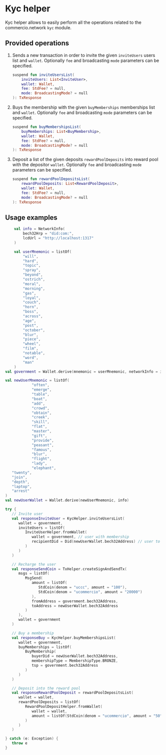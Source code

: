 # Kyc helper

Kyc helper allows to easily perform all the operations related to the commercio.network `kyc` module.

## Provided operations

1. Sends a new transaction in order to invite the given `inviteUsers` users list and `wallet`. Optionally `fee` and
   broadcasting `mode` parameters can be specified.
    ```kotlin
    suspend fun inviteUsersList(
        inviteUsers: List<InviteUser>,
        wallet: Wallet,
        fee: StdFee? = null,
        mode: BroadcastingMode? = null
    ): TxResponse
    ```

2. Buys the membership with the given `buyMemberships` memberships list and `wallet`. Optionally `fee` and
   broadcasting `mode` parameters can be specified.
    ```kotlin
    suspend fun buyMembershipsList(
        buyMemberships: List<BuyMembership>,
        wallet: Wallet,
        fee: StdFee? = null,
        mode: BroadcastingMode? = null
    ): TxResponse
    ```

2. Deposit a list of the given deposits `rewardPoolDeposits` into reward pool with the depositor `wallet`.
   Optionally `fee` and broadcasting `mode` parameters can be specified.
   ```kotlin
   suspend fun rewardPoolDepositsList(
       rewardPoolDeposits: List<RewardPoolDeposit>,
       wallet: Wallet,
       fee: StdFee? = null,
       mode: BroadcastingMode? = null
   ): TxResponse
   ```


## Usage examples

```kotlin
    val info = NetworkInfo(
        bech32Hrp = "did:com:", 
        lcdUrl = "http://localhost:1317"
    )

    val userMnemonic = listOf(
        "will",
        "hard",
        "topic",
        "spray",
        "beyond",
        "ostrich",
        "moral",
        "morning",
        "gas",
        "loyal",
        "couch",
        "horn",
        "boss",
        "across",
        "age",
        "post",
        "october",
        "blur",
        "piece",
        "wheel",
        "film",
        "notable",
        "word",
        "man"
    )
val government = Wallet.derive(mnemonic = userMnemonic, networkInfo = info)

val newUserMnemonic = listOf(
            "often",
            "emerge",
            "table",
            "boat",
            "add",
            "crowd",
            "obtain",
            "creek",
            "skill",
            "flat",
            "master",
            "gift",
            "provide",
            "peasant",
            "famous",
            "blur",
            "flight",
            "lady",
            "elephant",
   "twenty",
   "join",
   "depth",
   "laptop",
   "arrest"
)
val newUserWallet = Wallet.derive(newUserMnemonic, info)

try {
   // Invite user
   val responseInviteUser = KycHelper.inviteUsersList(
      wallet = government,
      inviteUsers = listOf(
         InviteUserHelper.fromWallet(
            wallet = government, // user with membership
            recipientDid = Did(newUserWallet.bech32Address) // user to invite
         )
      )
   )

   // Recharge the user
   val responseSendCoin = TxHelper.createSignAndSendTx(
      msgs = listOf(
         MsgSend(
            amount = listOf(
               StdCoin(denom = "uccc", amount = "100"),
               StdCoin(denom = "ucommercio", amount = "20000")
            ),
            fromAddress = government.bech32Address,
            toAddress = newUserWallet.bech32Address
         )
      ),
      wallet = government
   )

   // Buy a membership
   val responseBuy = KycHelper.buyMembershipsList(
      wallet = government,
      buyMemberships = listOf(
         BuyMembership(
            buyerDid = newUserWallet.bech32Address,
            membershipType = MembershipType.BRONZE,
            tsp = government.bech32Address
         )
      )
   )

   // Deposit into the reward pool
   val responseRewardPoolDeposit = rewardPoolDepositsList(
      wallet = wallet,
      rewardPoolDeposits = listOf(
         RewardPoolDepositHelper.fromWallet(
            wallet = wallet,
            amount = listOf(StdCoin(denom = "ucommercio", amount = "50"))
         )
      )
   )

} catch (e: Exception) {
   throw e
}
```